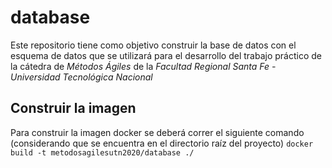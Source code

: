 # database

Este repositorio tiene como objetivo construir la base de datos con el esquema de datos que se utilizará para el desarrollo del trabajo práctico de la cátedra de *Métodos Ágiles* de la *Facultad Regional Santa Fe - Universidad Tecnológica Nacional*

## Construir la imagen

Para construir la imagen docker se deberá correr el siguiente comando (considerando que se encuentra en el directorio raíz del proyecto)
```docker build -t metodosagilesutn2020/database ./```
